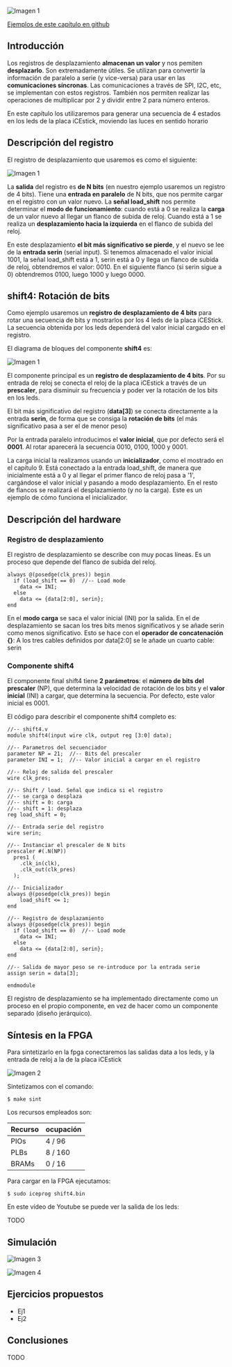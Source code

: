 ![Imagen 1](https://github.com/Obijuan/open-fpga-verilog-tutorial/raw/master/tutorial/T10-shif-register/images/shift4-2.png)

[Ejemplos de este capítulo en github](https://github.com/Obijuan/open-fpga-verilog-tutorial/tree/master/tutorial/T10-shif-register)

## Introducción
Los registros de desplazamiento **almacenan un valor** y nos pemiten **desplazarlo**. Son extremadamente útiles. Se utilizan para convertir la información de paralelo a serie (y vice-versa) para usar en las **comunicaciones síncronas**. Las comunicaciones a través de SPI, I2C, etc, se implementan con estos registros. También nos permiten realizar las operaciones de multiplicar por 2 y dividir entre 2 para número enteros.

En este capítulo los utilizaremos para generar una secuencia de 4 estados en los leds de la placa iCEstick, moviendo las luces en sentido horario

## Descripción del registro
El registro de desplazamiento que usaremos es como el siguiente:

![Imagen 1](https://github.com/Obijuan/open-fpga-verilog-tutorial/raw/master/tutorial/T10-shif-register/images/shift4-2.png)

La **salida** del registro es **de N bits** (en nuestro ejemplo usaremos un registro de 4 bits). Tiene una **entrada en paralelo** de N bits, que nos permite cargar en el registro con un valor nuevo. La **señal load_shift** nos permite determinar el **modo de funcionamiento**: cuando está a 0 se realiza la **carga** de un valor nuevo al llegar un flanco de subida de reloj. Cuando está a 1 se realiza un **desplazamiento hacia la izquierda** en el flanco de subida del reloj.

En este desplazamiento **el bit más significativo se pierde**, y el nuevo se lee de la **entrada serin** (serial input). Si tenemos almacenado el valor inicial 1001, la señal load_shift está a 1, serin está a 0 y llega un flanco de subida de reloj, obtendremos el valor:  0010.  En el siguiente flanco (si serin sigue a 0) obtendremos 0100, luego 1000 y luego 0000.

## shift4: Rotación de bits

Como ejemplo usaremos un **registro de desplazamiento de 4 bits** para rotar una secuencia de bits y mostrarlos por los 4 leds de la placa iCEStick. La secuencia obtenida por los leds dependerá del valor inicial cargado en el registro.

El diagrama de bloques del componente **shift4** es:

![Imagen 1](https://github.com/Obijuan/open-fpga-verilog-tutorial/raw/master/tutorial/T10-shif-register/images/shift4-1.png)

El componente principal es un **registro de desplazamiento de 4 bits**. Por su entrada de reloj se conecta el reloj de la placa iCEstick a través de un **prescaler**, para disminuir su frecuencia y poder ver la rotación de los bits en los leds.

El bit más significativo del registro (**data[3]**) se conecta directamente a la entrada **serin**, de forma que se consiga la **rotación de bits** (el más significativo pasa a ser el de menor peso)

Por la entrada paralelo introducimos el **valor inicial**, que por defecto será el **0001**. Al rotar aparecerá la secuencia 0010, 0100, 1000 y 0001.

La carga inicial la realizamos usando un **inicializador**, como el mostrado en el capítulo 9. Está conectado a la entrada load_shift, de manera que inicialmente está a 0 y al llegar el primer flanco de reloj pasa a '1', cargándose el valor inicial y pasando a modo desplazamiento. En el resto de flancos se realizará el desplazamiento (y no la carga).  Este es un ejemplo de cómo funciona el inicializador.


## Descripción del hardware

### Registro de desplazamiento

El registro de desplazamiento se describe con muy pocas líneas. Es un proceso que depende del flanco de subida del reloj. 

    always @(posedge(clk_pres)) begin
      if (load_shift == 0)  //-- Load mode
        data <= INI;
      else
        data <= {data[2:0], serin};
    end

En el **modo carga** se saca el valor inicial (INI) por la salida. En el de desplazamiento se sacan los tres bits menos significativos y se añade serin como menos significativo. Esto se hace con el **operador de concatenación {}**: A los tres cables definidos por data[2:0] se le añade un cuarto cable: serin

### Componente shift4

El componente final shift4 tiene **2 parámetros**: el **número de bits del prescaler** (NP), que determina la velocidad de rotación de los bits y el **valor inicial** (INI) a cargar, que determina la secuencia. Por defecto, este valor inicial es 0001.

El código para describir el componente shift4 completo es:

    //-- shift4.v
    module shift4(input wire clk, output reg [3:0] data);
    
    //-- Parametros del secuenciador
    parameter NP = 21;  //-- Bits del prescaler
    parameter INI = 1;  //-- Valor inicial a cargar en el registro
    
    //-- Reloj de salida del prescaler
    wire clk_pres;
    
    //-- Shift / load. Señal que indica si el registro
    //-- se carga o desplaza
    //-- shift = 0: carga
    //-- shift = 1: desplaza
    reg load_shift = 0;
    
    //-- Entrada serie del registro
    wire serin;
    
    //-- Instanciar el prescaler de N bits
    prescaler #(.N(NP))
      pres1 (
        .clk_in(clk),
        .clk_out(clk_pres)
      );
    
    //-- Inicializador
    always @(posedge(clk_pres)) begin
        load_shift <= 1;
    end
    
    //-- Registro de desplazamiento
    always @(posedge(clk_pres)) begin
      if (load_shift == 0)  //-- Load mode
        data <= INI;
      else
        data <= {data[2:0], serin};
    end
    
    //-- Salida de mayor peso se re-introduce por la entrada serie
    assign serin = data[3];
    
    endmodule

El registro de desplazamiento se ha implementado directamente como un proceso en el propio componente, en vez de hacer como un componente separado (diseño jerárquico).

## Síntesis en la FPGA

Para sintetizarlo en la fpga conectaremos las salidas data a los leds, y la entrada de reloj a la de la placa iCEstick

![Imagen 2](https://github.com/Obijuan/open-fpga-verilog-tutorial/raw/master/tutorial/T10-shif-register/images/shift4-3.png)

Sintetizamos con el comando:

    $ make sint

Los recursos empleados son:

| Recurso  | ocupación
|----------|-----------
|PIOs      | 4 / 96
|PLBs      | 8 / 160
|BRAMs     | 0 / 16

Para cargar en la FPGA ejecutamos:

    $ sudo iceprog shift4.bin

En este vídeo de Youtube se puede ver la salida de los leds:

TODO

## Simulación

![Imagen 3]()

![Imagen 4]()

## Ejercicios propuestos
* Ej1
* Ej2

## Conclusiones
TODO



